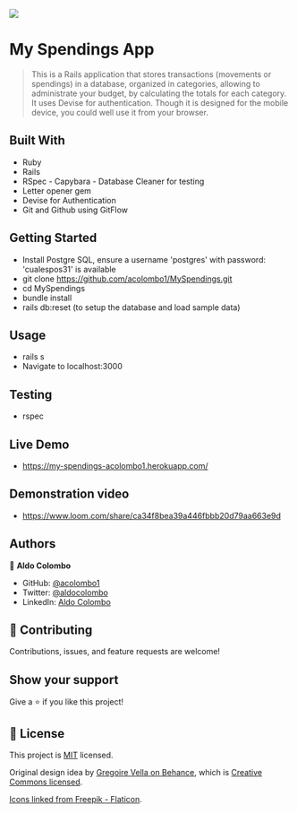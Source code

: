 ![](https://img.shields.io/badge/Microverse-blueviolet)

# My Spendings App

> This is a Rails application that stores transactions (movements or spendings) in a database, organized in categories, allowing to administrate your budget, by calculating the totals for each category. It uses Devise for authentication. Though it is designed for the mobile device, you could well use it from your browser.
## Built With

- Ruby
- Rails
- RSpec - Capybara - Database Cleaner for testing
- Letter opener gem
- Devise for Authentication
- Git and Github using GitFlow

## Getting Started

- Install Postgre SQL, ensure a username 'postgres' with password: 'cualespos31' is available
- git clone https://github.com/acolombo1/MySpendings.git
- cd MySpendings
- bundle install
- rails db:reset (to setup the database and load sample data)
## Usage

- rails s
- Navigate to localhost:3000
## Testing

- rspec
## Live Demo

- https://my-spendings-acolombo1.herokuapp.com/
## Demonstration video

- https://www.loom.com/share/ca34f8bea39a446fbbb20d79aa663e9d

## Authors

👤 **Aldo Colombo**

- GitHub: [@acolombo1](https://github.com/acolombo1)
- Twitter: [@aldocolombo](https://twitter.com/aldocolombo)
- LinkedIn: [Aldo Colombo](https://www.linkedin.com/in/aldo-colombo-2156009)

## 🤝 Contributing

Contributions, issues, and feature requests are welcome!

## Show your support

Give a ⭐️ if you like this project!

## 📝 License

This project is [MIT](./LICENSE) licensed.

Original design idea by [Gregoire Vella on Behance](https://www.behance.net/gregoirevella), which is
[Creative Commons licensed](https://creativecommons.org/licenses/by-nc/4.0/).

[Icons linked from Freepik - Flaticon](https://www.flaticon.com/authors/flat-icons).

